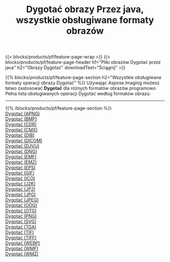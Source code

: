 ﻿---
title: Dygotać obrazy Przez java, wszystkie obsługiwane formaty obrazów 
weight: 3920
url: /pl/java/dither 
lang: pl
langdirlevel: 2
locales: zh-hans,ja,it,ru,de,es,fr,nl,id,lt,pl,pt,vi,tr,ko,zh-hant,ar,hi,th,sv,cs,uk,he
description: Używając Aspose.Imaging możesz łatwo Dygotać obrazy Via java
---

{{< blocks/products/pf/feature-page-wrap >}}
{{< blocks/products/pf/feature-page-header h1="Pliki obrazów Dygotać przez java" h2="Obrazy Dygotać" downloadText="Ściągnij" >}}


{{% blocks/products/pf/feature-page-section  h2="Wszystkie obsługiwane formaty operacji obrazy Dygotać" %}}
Używając Aspose.Imaging możesz łatwo zastosować **Dygotać** dla różnych formatów obrazów programowo
<br/>
Pełna lista obsługiwanych operacji Dygotać według formatów obrazu:
<hr/>
{{% /blocks/products/pf/feature-page-section %}}
<div class="container-fluid productfamilypage bg-gray">
    <div class="convertypes bg-gray agp-content section">
        <div class="container">
		<div class="row other-converters">
		    <div class='col-md-2 other-converter remove-lp remove-rp'><a href="/imaging/pl/java/dither/apng" >Dygotać (APNG)</a></div><div class='col-md-2 other-converter remove-lp remove-rp'><a href="/imaging/pl/java/dither/bmp" >Dygotać (BMP)</a></div><div class='col-md-2 other-converter remove-lp remove-rp'><a href="/imaging/pl/java/dither/cdr" >Dygotać (CDR)</a></div><div class='col-md-2 other-converter remove-lp remove-rp'><a href="/imaging/pl/java/dither/cmx" >Dygotać (CMX)</a></div><div class='col-md-2 other-converter remove-lp remove-rp'><a href="/imaging/pl/java/dither/dib" >Dygotać (DIB)</a></div><div class='col-md-2 other-converter remove-lp remove-rp'><a href="/imaging/pl/java/dither/dicom" >Dygotać (DICOM)</a></div><div class='col-md-2 other-converter remove-lp remove-rp'><a href="/imaging/pl/java/dither/djvu" >Dygotać (DJVU)</a></div><div class='col-md-2 other-converter remove-lp remove-rp'><a href="/imaging/pl/java/dither/dng" >Dygotać (DNG)</a></div><div class='col-md-2 other-converter remove-lp remove-rp'><a href="/imaging/pl/java/dither/emf" >Dygotać (EMF)</a></div><div class='col-md-2 other-converter remove-lp remove-rp'><a href="/imaging/pl/java/dither/emz" >Dygotać (EMZ)</a></div><div class='col-md-2 other-converter remove-lp remove-rp'><a href="/imaging/pl/java/dither/eps" >Dygotać (EPS)</a></div><div class='col-md-2 other-converter remove-lp remove-rp'><a href="/imaging/pl/java/dither/gif" >Dygotać (GIF)</a></div><div class='col-md-2 other-converter remove-lp remove-rp'><a href="/imaging/pl/java/dither/ico" >Dygotać (ICO)</a></div><div class='col-md-2 other-converter remove-lp remove-rp'><a href="/imaging/pl/java/dither/j2k" >Dygotać (J2K)</a></div><div class='col-md-2 other-converter remove-lp remove-rp'><a href="/imaging/pl/java/dither/jp2" >Dygotać (JP2)</a></div><div class='col-md-2 other-converter remove-lp remove-rp'><a href="/imaging/pl/java/dither/jpg" >Dygotać (JPG)</a></div><div class='col-md-2 other-converter remove-lp remove-rp'><a href="/imaging/pl/java/dither/jpeg" >Dygotać (JPEG)</a></div><div class='col-md-2 other-converter remove-lp remove-rp'><a href="/imaging/pl/java/dither/odg" >Dygotać (ODG)</a></div><div class='col-md-2 other-converter remove-lp remove-rp'><a href="/imaging/pl/java/dither/otg" >Dygotać (OTG)</a></div><div class='col-md-2 other-converter remove-lp remove-rp'><a href="/imaging/pl/java/dither/png" >Dygotać (PNG)</a></div><div class='col-md-2 other-converter remove-lp remove-rp'><a href="/imaging/pl/java/dither/svg" >Dygotać (SVG)</a></div><div class='col-md-2 other-converter remove-lp remove-rp'><a href="/imaging/pl/java/dither/tga" >Dygotać (TGA)</a></div><div class='col-md-2 other-converter remove-lp remove-rp'><a href="/imaging/pl/java/dither/tif" >Dygotać (TIF)</a></div><div class='col-md-2 other-converter remove-lp remove-rp'><a href="/imaging/pl/java/dither/tiff" >Dygotać (TIFF)</a></div><div class='col-md-2 other-converter remove-lp remove-rp'><a href="/imaging/pl/java/dither/webp" >Dygotać (WEBP)</a></div><div class='col-md-2 other-converter remove-lp remove-rp'><a href="/imaging/pl/java/dither/wmf" >Dygotać (WMF)</a></div><div class='col-md-2 other-converter remove-lp remove-rp'><a href="/imaging/pl/java/dither/wmz" >Dygotać (WMZ)</a></div>
                </div>
        </div>
    </div>
</div>
<br/>
